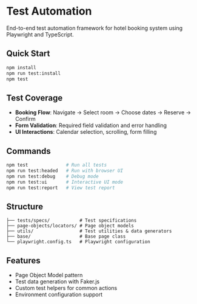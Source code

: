 # Test Automation

End-to-end test automation framework for hotel booking system using Playwright and TypeScript.

## Quick Start

```bash
npm install
npm run test:install
npm test
```

## Test Coverage

- **Booking Flow**: Navigate → Select room → Choose dates → Reserve → Confirm
- **Form Validation**: Required field validation and error handling
- **UI Interactions**: Calendar selection, scrolling, form filling

## Commands

```bash
npm test              # Run all tests
npm run test:headed   # Run with browser UI
npm run test:debug    # Debug mode
npm run test:ui       # Interactive UI mode
npm run test:report   # View test report
```

## Structure

```
├── tests/specs/           # Test specifications
├── page-objects/locators/ # Page object models
├── utils/                 # Test utilities & data generators
├── base/                  # Base page class
└── playwright.config.ts   # Playwright configuration
```

## Features

- Page Object Model pattern
- Test data generation with Faker.js
- Custom test helpers for common actions
- Environment configuration support